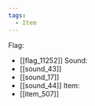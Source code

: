```yaml
---
tags:
  - Item
---
```

Flag:
- [[flag_11252]]
Sound:
- [[sound_43]]
- [[sound_17]]
- [[sound_44]]
Item:
- [[item_507]]
